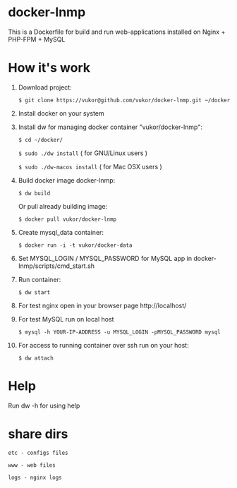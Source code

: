 docker-lnmp
===========

This is a Dockerfile for build and run web-applications installed on Nginx + PHP-FPM + MySQL

How it's work
===========

1. Download project:

    ``$ git clone https://vukor@github.com/vukor/docker-lnmp.git ~/docker``

2. Install docker on your system

3. Install dw for managing docker container "vukor/docker-lnmp":

    ``$ cd ~/docker/``
    
    ``$ sudo ./dw install`` ( for GNU/Linux users )
    
    ``$ sudo ./dw-macos install`` ( for Mac OSX users )

4. Build docker image docker-lnmp:

    ``$ dw build``
    
   Or pull already building image:
   
    ``$ docker pull vukor/docker-lnmp``

5. Create mysql_data container:
 
    ``$ docker run -i -t vukor/docker-data``

6. Set MYSQL_LOGIN / MYSQL_PASSWORD for MySQL app in docker-lnmp/scripts/cmd_start.sh

7. Run container:

    ``$ dw start``

8. For test nginx open in your browser page http://localhost/

9. For test MySQL run on local host
 
    ``$ mysql -h YOUR-IP-ADDRESS -u MYSQL_LOGIN -pMYSQL_PASSWORD mysql``

10. For access to running container over ssh run on your host:

    ``$ dw attach``

Help
===========

Run dw -h for using help


share dirs
===========

``etc - configs files``

``www - web files``

``logs - nginx logs``

